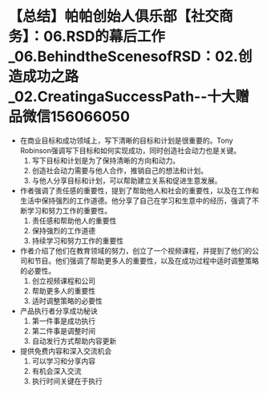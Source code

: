 # 【总结】帕帕创始人俱乐部【社交商务】：06.RSD的幕后工作_06.BehindtheScenesofRSD：02.创造成功之路_02.CreatingaSuccessPath--十大赠品微信156066050

-   在商业目标和成功领域上，写下清晰的目标和计划是很重要的。Tony Robinson强调写下目标和如何实现成功，同时创造社会动力也是关键。
    1.  写下目标和计划是为了保持清晰的方向和动力。
    2.  创造社会动力需要与他人合作，推销自己的想法和计划。
    3.  与他人分享目标和计划，可以帮助建立关系和促进生意发展。
-   作者强调了责任感的重要性，提到了帮助他人和社会的重要性，以及在工作和生活中保持强烈的工作道德。他分享了自己在学习和生意中的经历，强调了不断学习和努力工作的重要性。
    1.  责任感和帮助他人的重要性
    2.  保持强烈的工作道德
    3.  持续学习和努力工作的重要性
-   作者介绍了他们在教育领域的努力，创立了一个视频课程，并提到了他们的公司和节目。他们强调了帮助更多人的重要性，以及在成功过程中适时调整策略的必要性。
    1.  创立视频课程和公司
    2.  帮助更多人的重要性
    3.  适时调整策略的必要性
-   产品执行者分享成功秘诀
    1.  第一件事是成功执行
    2.  第二件事是调整时间
    3.  自动发行方式帮助内容更新
-   提供免费内容和深入交流机会
    1.  可以学习和分享内容
    2.  有机会深入交流
    3.  执行时间关键在于执行